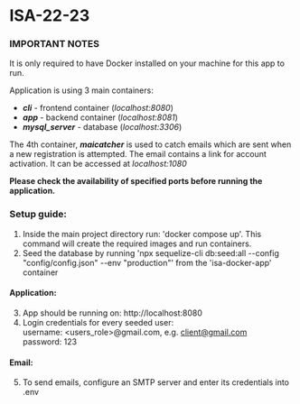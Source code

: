 # ISA-22-23

### IMPORTANT NOTES

It is only required to have Docker installed on your machine for this app to run.

Application is using 3 main containers:
- ***cli*** - frontend container (_localhost:8080_)
- ***app*** - backend container (_localhost:8081_)
- ***mysql_server*** - database (_localhost:3306_)

The 4th container, ***maicatcher*** is used to catch emails which are sent when a new registration is attempted. The email contains a link for account activation. It can be accessed at _localhost:1080_

**Please check the availability of specified ports before running the application.**

### Setup guide:

1. Inside the main project directory run: 'docker compose up'. This command will create the required images and run containers.
2. Seed the database by running 'npx sequelize-cli db:seed:all --config "config/config.json" --env "production"' from the 'isa-docker-app' container

#### Application: 
3. App should be running on: http://localhost:8080
4. Login credentials for every seeded user:  
    username: <users_role>@gmail.com, e.g. client@gmail.com  
    password: 123

#### Email:
5. To send emails, configure an SMTP server and enter its credentials into .env
